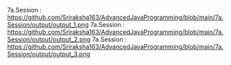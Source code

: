 7a.Session : https://github.com/Sriraksha163/AdvancedJavaProgramming/blob/main/7a.Session/output/output_1.png
7a.Session : https://github.com/Sriraksha163/AdvancedJavaProgramming/blob/main/7a.Session/output/output_2.png
7a.Session : https://github.com/Sriraksha163/AdvancedJavaProgramming/blob/main/7a.Session/output/output_3.png

